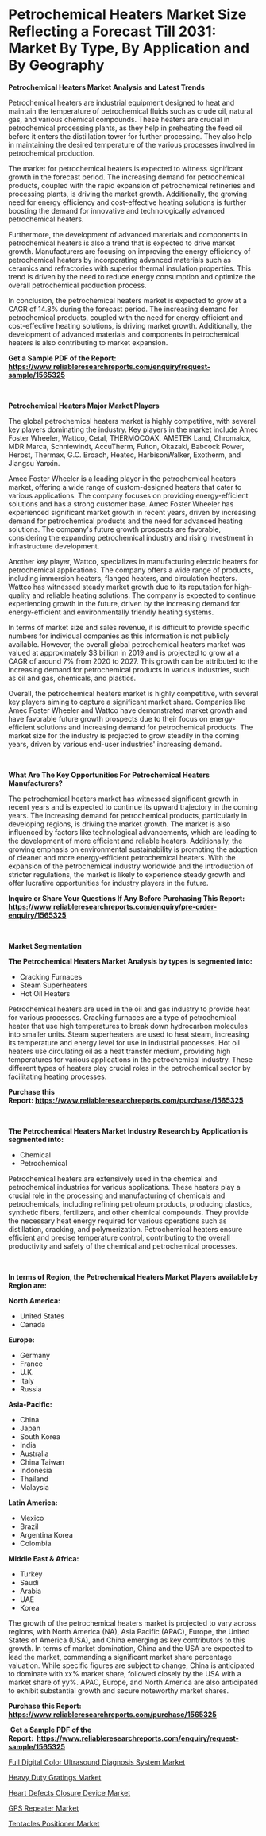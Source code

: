 <p><h1>Petrochemical Heaters Market Size Reflecting a Forecast Till 2031: Market By Type, By Application and By Geography</h1></p><p><strong>Petrochemical Heaters Market Analysis and Latest Trends</strong></p>
<p><p>Petrochemical heaters are industrial equipment designed to heat and maintain the temperature of petrochemical fluids such as crude oil, natural gas, and various chemical compounds. These heaters are crucial in petrochemical processing plants, as they help in preheating the feed oil before it enters the distillation tower for further processing. They also help in maintaining the desired temperature of the various processes involved in petrochemical production.</p><p>The market for petrochemical heaters is expected to witness significant growth in the forecast period. The increasing demand for petrochemical products, coupled with the rapid expansion of petrochemical refineries and processing plants, is driving the market growth. Additionally, the growing need for energy efficiency and cost-effective heating solutions is further boosting the demand for innovative and technologically advanced petrochemical heaters.</p><p>Furthermore, the development of advanced materials and components in petrochemical heaters is also a trend that is expected to drive market growth. Manufacturers are focusing on improving the energy efficiency of petrochemical heaters by incorporating advanced materials such as ceramics and refractories with superior thermal insulation properties. This trend is driven by the need to reduce energy consumption and optimize the overall petrochemical production process.</p><p>In conclusion, the petrochemical heaters market is expected to grow at a CAGR of 14.8% during the forecast period. The increasing demand for petrochemical products, coupled with the need for energy-efficient and cost-effective heating solutions, is driving market growth. Additionally, the development of advanced materials and components in petrochemical heaters is also contributing to market expansion.</p></p>
<p><strong>Get a Sample PDF of the Report:&nbsp; <a href="https://www.reliableresearchreports.com/enquiry/request-sample/1565325">https://www.reliableresearchreports.com/enquiry/request-sample/1565325</a></strong></p>
<p>&nbsp;</p>
<p><strong>Petrochemical Heaters Major Market Players</strong></p>
<p><p>The global petrochemical heaters market is highly competitive, with several key players dominating the industry. Key players in the market include Amec Foster Wheeler, Wattco, Cetal, THERMOCOAX, AMETEK Land, Chromalox, MDR Marca, Schniewindt, AccuTherm, Fulton, Okazaki, Babcock Power, Herbst, Thermax, G.C. Broach, Heatec, HarbisonWalker, Exotherm, and Jiangsu Yanxin.</p><p>Amec Foster Wheeler is a leading player in the petrochemical heaters market, offering a wide range of custom-designed heaters that cater to various applications. The company focuses on providing energy-efficient solutions and has a strong customer base. Amec Foster Wheeler has experienced significant market growth in recent years, driven by increasing demand for petrochemical products and the need for advanced heating solutions. The company's future growth prospects are favorable, considering the expanding petrochemical industry and rising investment in infrastructure development.</p><p>Another key player, Wattco, specializes in manufacturing electric heaters for petrochemical applications. The company offers a wide range of products, including immersion heaters, flanged heaters, and circulation heaters. Wattco has witnessed steady market growth due to its reputation for high-quality and reliable heating solutions. The company is expected to continue experiencing growth in the future, driven by the increasing demand for energy-efficient and environmentally friendly heating systems.</p><p>In terms of market size and sales revenue, it is difficult to provide specific numbers for individual companies as this information is not publicly available. However, the overall global petrochemical heaters market was valued at approximately $3 billion in 2019 and is projected to grow at a CAGR of around 7% from 2020 to 2027. This growth can be attributed to the increasing demand for petrochemical products in various industries, such as oil and gas, chemicals, and plastics.</p><p>Overall, the petrochemical heaters market is highly competitive, with several key players aiming to capture a significant market share. Companies like Amec Foster Wheeler and Wattco have demonstrated market growth and have favorable future growth prospects due to their focus on energy-efficient solutions and increasing demand for petrochemical products. The market size for the industry is projected to grow steadily in the coming years, driven by various end-user industries' increasing demand.</p></p>
<p>&nbsp;</p>
<p><strong>What Are The Key Opportunities For Petrochemical Heaters Manufacturers?</strong></p>
<p><p>The petrochemical heaters market has witnessed significant growth in recent years and is expected to continue its upward trajectory in the coming years. The increasing demand for petrochemical products, particularly in developing regions, is driving the market growth. The market is also influenced by factors like technological advancements, which are leading to the development of more efficient and reliable heaters. Additionally, the growing emphasis on environmental sustainability is promoting the adoption of cleaner and more energy-efficient petrochemical heaters. With the expansion of the petrochemical industry worldwide and the introduction of stricter regulations, the market is likely to experience steady growth and offer lucrative opportunities for industry players in the future.</p></p>
<p><strong>Inquire or Share Your Questions If Any Before Purchasing This Report: <a href="https://www.reliableresearchreports.com/enquiry/pre-order-enquiry/1565325">https://www.reliableresearchreports.com/enquiry/pre-order-enquiry/1565325</a></strong></p>
<p>&nbsp;</p>
<p><strong>Market Segmentation</strong></p>
<p><strong>The Petrochemical Heaters Market Analysis by types is segmented into:</strong></p>
<p><ul><li>Cracking Furnaces</li><li>Steam Superheaters</li><li>Hot Oil Heaters</li></ul></p>
<p><p>Petrochemical heaters are used in the oil and gas industry to provide heat for various processes. Cracking furnaces are a type of petrochemical heater that use high temperatures to break down hydrocarbon molecules into smaller units. Steam superheaters are used to heat steam, increasing its temperature and energy level for use in industrial processes. Hot oil heaters use circulating oil as a heat transfer medium, providing high temperatures for various applications in the petrochemical industry. These different types of heaters play crucial roles in the petrochemical sector by facilitating heating processes.</p></p>
<p><strong>Purchase this Report:&nbsp;<a href="https://www.reliableresearchreports.com/purchase/1565325">https://www.reliableresearchreports.com/purchase/1565325</a></strong></p>
<p>&nbsp;</p>
<p><strong>The Petrochemical Heaters Market Industry Research by Application is segmented into:</strong></p>
<p><ul><li>Chemical</li><li>Petrochemical</li></ul></p>
<p><p>Petrochemical heaters are extensively used in the chemical and petrochemical industries for various applications. These heaters play a crucial role in the processing and manufacturing of chemicals and petrochemicals, including refining petroleum products, producing plastics, synthetic fibers, fertilizers, and other chemical compounds. They provide the necessary heat energy required for various operations such as distillation, cracking, and polymerization. Petrochemical heaters ensure efficient and precise temperature control, contributing to the overall productivity and safety of the chemical and petrochemical processes.</p></p>
<p>&nbsp;</p>
<p><strong>In terms of Region, the Petrochemical Heaters Market Players available by Region are:</strong></p>
<p>
    <p> <strong> North America: </strong>
        <ul>
            <li>United States</li>
            <li>Canada</li>
        </ul>
        </p> 
    <p> <strong> Europe: </strong>
        <ul>
            <li>Germany</li>
            <li>France</li>
            <li>U.K.</li>
            <li>Italy</li>
            <li>Russia</li>
        </ul>
        </p> 
    <p> <strong> Asia-Pacific: </strong>
        <ul>
            <li>China</li>
            <li>Japan</li>
            <li>South Korea</li>
            <li>India</li>
            <li>Australia</li>
            <li>China Taiwan</li>
            <li>Indonesia</li>
            <li>Thailand</li>
            <li>Malaysia</li>
        </ul>
        </p> 
    <p> <strong> Latin America: </strong>
        <ul>
            <li>Mexico</li>
            <li>Brazil</li>
            <li>Argentina Korea</li>
            <li>Colombia</li>
        </ul>
        </p> 
    <p> <strong> Middle East & Africa: </strong>
        <ul>
            <li>Turkey</li>
            <li>Saudi</li>
            <li>Arabia</li>
            <li>UAE</li>
            <li>Korea</li>
        </ul>
    </p>
    </p>
<p><p>The growth of the petrochemical heaters market is projected to vary across regions, with North America (NA), Asia Pacific (APAC), Europe, the United States of America (USA), and China emerging as key contributors to this growth. In terms of market domination, China and the USA are expected to lead the market, commanding a significant market share percentage valuation. While specific figures are subject to change, China is anticipated to dominate with xx% market share, followed closely by the USA with a market share of yy%. APAC, Europe, and North America are also anticipated to exhibit substantial growth and secure noteworthy market shares.</p></p>
<p><strong>Purchase this Report: <a href="https://www.reliableresearchreports.com/purchase/1565325">https://www.reliableresearchreports.com/purchase/1565325</a></strong></p>
<p>&nbsp;<strong>Get a Sample PDF of the Report:&nbsp;&nbsp;<a href="https://www.reliableresearchreports.com/enquiry/request-sample/1565325">https://www.reliableresearchreports.com/enquiry/request-sample/1565325</a></strong></p>
<p><strong></strong></p>
<p><p><a href="https://medium.com/@kellygordon08/full-digital-color-ultrasound-diagnosis-system-market-size-reveals-the-best-marketing-channels-in-6d642c523ffb">Full Digital Color Ultrasound Diagnosis System Market</a></p><p><a href="https://github.com/Krish2023na/Market-Research-Report-List-2/blob/main/heavy-duty-gratings-market.md">Heavy Duty Gratings Market</a></p><p><a href="https://medium.com/@kellygordon08/heart-defects-closure-device-market-insight-market-trends-growth-forecasted-from-2023-to-2030-d2db645c7507">Heart Defects Closure Device Market</a></p><p><a href="https://github.com/kuntayevaz/Market-Research-Report-List-2/blob/main/gps-repeater-market.md">GPS Repeater Market</a></p><p><a href="https://medium.com/@kellygordon08/tentacles-positioner-market-size-and-market-trends-complete-industry-overview-2023-to-2030-a937920b9a29">Tentacles Positioner Market</a></p></p>